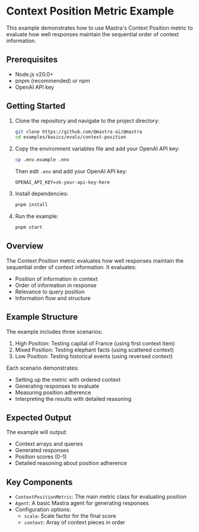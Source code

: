 # Context Position Metric Example

This example demonstrates how to use Mastra's Context Position metric to evaluate how well responses maintain the sequential order of context information.

## Prerequisites

- Node.js v20.0+
- pnpm (recommended) or npm
- OpenAI API key

## Getting Started

1. Clone the repository and navigate to the project directory:

   ```bash
   git clone https://github.com/@mastra-ai/@mastra
   cd examples/basics/evals/context-position
   ```

2. Copy the environment variables file and add your OpenAI API key:

   ```bash
   cp .env.example .env
   ```

   Then edit `.env` and add your OpenAI API key:

   ```env
   OPENAI_API_KEY=sk-your-api-key-here
   ```

3. Install dependencies:

   ```bash
   pnpm install
   ```

4. Run the example:

   ```bash
   pnpm start
   ```

## Overview

The Context Position metric evaluates how well responses maintain the sequential order of context information. It evaluates:

- Position of information in context
- Order of information in response
- Relevance to query position
- Information flow and structure

## Example Structure

The example includes three scenarios:

1. High Position: Testing capital of France (using first context item)
2. Mixed Position: Testing elephant facts (using scattered context)
3. Low Position: Testing historical events (using reversed context)

Each scenario demonstrates:

- Setting up the metric with ordered context
- Generating responses to evaluate
- Measuring position adherence
- Interpreting the results with detailed reasoning

## Expected Output

The example will output:

- Context arrays and queries
- Generated responses
- Position scores (0-1)
- Detailed reasoning about position adherence

## Key Components

- `ContextPositionMetric`: The main metric class for evaluating position
- `Agent`: A basic Mastra agent for generating responses
- Configuration options:
  - `scale`: Scale factor for the final score
  - `context`: Array of context pieces in order
